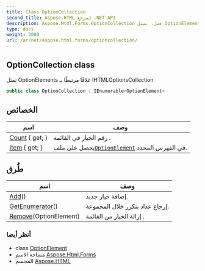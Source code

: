 ```yaml
---
title: Class OptionCollection
second_title: Aspose.HTML لمرجع .NET API
description: Aspose.Html.Forms.OptionCollection فصل. تمثل OptionElements غلافًا مرتبطًا بـ IHTMLOptionsCollection
type: docs
weight: 3000
url: /ar/net/aspose.html.forms/optioncollection/
---
```

## OptionCollection class

تمثل OptionElements غلافًا مرتبطًا بـ IHTMLOptionsCollection

```csharp
public class OptionCollection : IEnumerable<OptionElement>
```

## الخصائص

| اسم | وصف |
| --- | --- |
| [Count](../../aspose.html.forms/optioncollection/count/) { get; } | رقم الخيار في القائمة . |
| [Item](../../aspose.html.forms/optioncollection/item/) { get; } | يحصل على ملف[`OptionElement`](../optionelement/) في الفهرس المحدد. |

## طُرق

| اسم | وصف |
| --- | --- |
| [Add](../../aspose.html.forms/optioncollection/add/)() | إضافة خيار جديد. |
| [GetEnumerator](../../aspose.html.forms/optioncollection/getenumerator/)() | إرجاع عداد يتكرر خلال المجموعة. |
| [Remove](../../aspose.html.forms/optioncollection/remove/)(OptionElement) | إزالة الخيار من القائمة . |

### أنظر أيضا

* class [OptionElement](../optionelement/)
* مساحة الاسم [Aspose.Html.Forms](../../aspose.html.forms/)
* المجسم [Aspose.HTML](../../)


